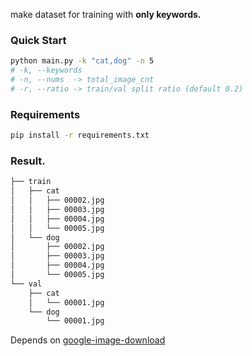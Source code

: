make dataset for training with **only keywords.**



### Quick Start

```bash
python main.py -k "cat,dog" -n 5 
# -k, --keywords 
# -n, --nums  -> total_image_cnt
# -r, --ratio -> train/val split ratio (default 0.2)
```



### Requirements

```bash
pip install -r requirements.txt
```



### Result.

```bash
├── train
│   ├── cat
│   │   ├── 00002.jpg
│   │   ├── 00003.jpg
│   │   ├── 00004.jpg
│   │   └── 00005.jpg
│   └── dog
│       ├── 00002.jpg
│       ├── 00003.jpg
│       ├── 00004.jpg
│       └── 00005.jpg
└── val
    ├── cat
    │   └── 00001.jpg
    └── dog
        └── 00001.jpg

```





Depends on [google-image-download](https://github.com/hardikvasa/google-images-download)


